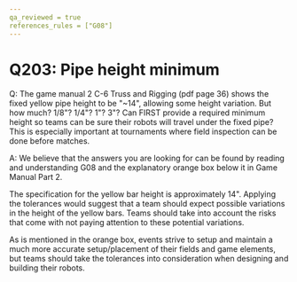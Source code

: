 ```yaml
---
qa_reviewed = true
references_rules = ["G08"]
---
```


# Q203: Pipe height minimum

Q: The game manual 2 C-6 Truss and Rigging (pdf page 36) shows the fixed yellow pipe height to be "~14", allowing some height variation. But how much?  1/8"? 1/4"? 1"? 3"? Can FIRST provide a required minimum height so teams can be sure their robots will travel under the fixed pipe?  This is especially important at tournaments where field inspection can be done before matches.

A: We believe that the answers you are looking for can be found by reading and understanding G08 and the explanatory orange box below it in Game Manual Part 2.

The specification for the yellow bar height is approximately 14".  Applying the tolerances would suggest that a team should expect possible variations in the height of the yellow bars.  Teams should take into account the risks that come with not paying attention to these potential variations.

As is mentioned in the orange box, events strive to setup and maintain a much more accurate setup/placement of their fields and game elements, but teams should take the tolerances into consideration when designing and building their robots.
